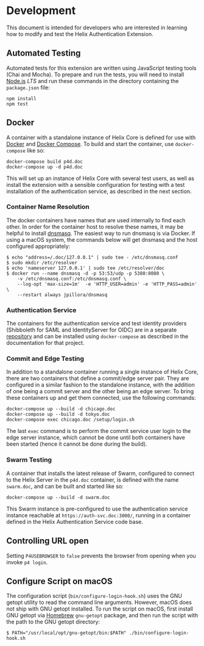 # Development

This document is intended for developers who are interested in learning how
to modify and test the Helix Authentication Extension.

## Automated Testing

Automated tests for this extension are written using JavaScript testing tools
(Chai and Mocha). To prepare and run the tests, you will need to install
[Node.js](https://nodejs.org/) *LTS* and run these commands in the directory
containing the `package.json` file:

```shell
npm install
npm test
```

## Docker

A container with a standalone instance of Helix Core is defined for use with
[Docker](https://www.docker.com) and [Docker
Compose](https://docs.docker.com/compose/). To build and start the container,
use `docker-compose` like so:

```shell
docker-compose build p4d.doc
docker-compose up -d p4d.doc
```

This will set up an instance of Helix Core with several test users, as well as
install the extension with a sensible configuration for testing with a test
installation of the authentication service, as described in the next section.

### Container Name Resolution

The docker containers have names that are used internally to find each other. In
order for the container host to resolve these names, it may be helpful to
install [dnsmasq](http://www.thekelleys.org.uk/dnsmasq/doc.html). The easiest
way to run dnsmasq is via Docker. If using a macOS system, the commands below
will get dnsmasq and the host configured appropriately:

```shell
$ echo "address=/.doc/127.0.0.1" | sudo tee - /etc/dnsmasq.conf
$ sudo mkdir /etc/resolver
$ echo 'nameserver 127.0.0.1' | sudo tee /etc/resolver/doc
$ docker run --name dnsmasq -d -p 53:53/udp -p 5380:8080 \
    -v /etc/dnsmasq.conf:/etc/dnsmasq.conf \
    --log-opt 'max-size=1m'  -e 'HTTP_USER=admin' -e 'HTTP_PASS=admin' \
    --restart always jpillora/dnsmasq
```

### Authentication Service

The containers for the authentication service and test identity providers
(Shibboleth for SAML and IdentityServer for OIDC) are in a separate
[repository](https://github.com/perforce/helix-authentication-service) and can
be installed using `docker-compose` as described in the documentation for that
project.

### Commit and Edge Testing

In addition to a standalone container running a single instance of Helix Core,
there are two containers that define a commit/edge server pair. They are
configured in a similar fashion to the standalone instance, with the addition of
one being a commit server and the other being an edge server. To bring these
containers up and get them connected, use the following commands:

```shell
docker-compose up --build -d chicago.doc
docker-compose up --build -d tokyo.doc
docker-compose exec chicago.doc /setup/login.sh
```

The last `exec` command is to perform the commit service user login to the edge
server instance, which cannot be done until both containers have been started
(hence it cannot be done during the build).

### Swarm Testing

A container that installs the latest release of Swarm, configured to connect to
the Helix Server in the `p4d.doc` container, is defined with the name
`swarm.doc`, and can be built and started like so:

```shell
docker-compose up --build -d swarm.doc
```

This Swarm instance is pre-configured to use the authentication service instance
reachable at `https://auth-svc.doc:3000/`, running in a container defined in the
Helix Authentication Service code base.

## Controlling URL open

Setting `P4USEBROWSER` to `false` prevents the browser from opening when you
invoke `p4 login`.

## Configure Script on macOS

The configuration script (`bin/configure-login-hook.sh`) uses the GNU getopt
utility to read the command line arguments. However, macOS does not ship with
GNU getopt installed. To run the script on macOS, first install GNU getopt via
[Homebrew](https://brew.sh) `gnu-getopt` package, and then run the script with
the path to the GNU getopt directory:

```shell
$ PATH="/usr/local/opt/gnu-getopt/bin:$PATH" ./bin/configure-login-hook.sh
```
